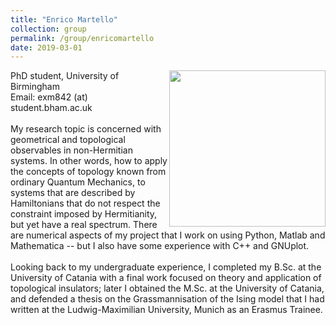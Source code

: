 ```yaml
---
title: "Enrico Martello"
collection: group
permalink: /group/enricomartello
date: 2019-03-01
---
```

<img src="{{ '/images/enricomartello.jpg'}}" width='250' align='right' />
PhD student, University of Birmingham  <br/> Email: exm842 (at) student.bham.ac.uk <br/><br/> My research topic is concerned with geometrical and topological observables in non-Hermitian systems. In other words, how to apply the concepts of topology known from ordinary Quantum Mechanics, to systems that are described by Hamiltonians that do not respect the constraint imposed by Hermitianity, but yet have a real spectrum. There are numerical aspects of my project that I work on using Python, Matlab and Mathematica -- but I also have some experience with C++ and GNUplot. <br/><br/> Looking back to my undergraduate experience, I completed my B.Sc. at the University of Catania with a final work focused on theory and application of topological insulators; later I obtained the M.Sc. at the University of Catania, and defended a thesis on the Grassmannisation of the Ising model that I had written at the Ludwig-Maximilian University, Munich as an Erasmus Trainee.
